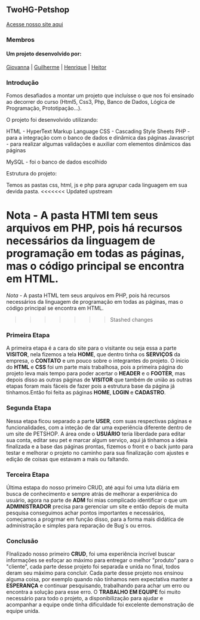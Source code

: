 ## TwoHG-Petshop

[Acesse nosso site aqui](https://twohgpetshop.000webhostapp.com/)

### Membros 

#### Um projeto desenvolvido por:
[Giovanna](https://github.com/GiPaiva) |
[Guilherme](https://github.com/GuiLeoni) | 
[Henrique](https://github.com/Henrique-Botelho) |
[Heitor](https://github.com/heitorsclaudino)

### Introdução

Fomos desafiados a montar um projeto que incluísse o que nos foi ensinado ao decorrer do curso (Html5, Css3, Php, Banco de Dados, Lógica de Programação, Prototipação...).

O projeto foi desenvolvido utilizando:

HTML - HyperText Markup Language
CSS - Cascading Style Sheets
PHP - para a integração com o banco de dados e dinâmica das páginas
Javascript - para realizar algumas validações e auxiliar com elementos dinâmicos das páginas

MySQL - foi o banco de dados escolhido

Estrutura do projeto:

Temos as pastas css, html, js e php para agrupar cada linguagem em sua devida pasta.
<<<<<<< Updated upstream

**Nota** - A pasta HTMl tem seus arquivos em PHP, pois há recursos necessários da linguagem de programação em todas as páginas, mas o código principal se encontra em HTML. 
=======
*Nota* - A pasta HTML tem seus arquivos em PHP, pois há recursos necessários da linguagem de programação em todas as páginas, mas o código principal se encontra em HTML. 
>>>>>>> Stashed changes

### Primeira Etapa

A primeira etapa é a cara do site para o visitante ou seja essa a parte **VISITOR**, nela fizemos a tela **HOME**, que dentro tinha os **SERVIÇOS** da empresa, o **CONTATO** e um pouco sobre o integrantes do projeto. O ínicio do **HTML** e **CSS** foi um parte mais trabalhosa, pois a primeira página do projeto leva mais tempo para poder acertar o **HEADER** e o **FOOTER**, mas depois disso as outras páginas de **VISITOR** que também de união as outras etapas foram mais fáceis de fazer pois a estrutura base da página já tínhamos.Então foi feita as páginas **HOME**, **LOGIN** e **CADASTRO**.

### Segunda Etapa

Nessa etapa ficou separado a parte **USER**, com suas respectivas páginas e funcionalidades, com a inteção de dar uma experiência diferente dentro de um site de PETSHOP. A área onde o **USUÁRIO** teria liberdade para editar sua conta, editar seu pet e marcar algum serviço, aqui já tínhamos a ideia finalizada e a base das páginas prontas, fizemos o front e o back junto para testar e melhorar o projeto no caminho para sua finalização com ajustes e edição de coisas que estavam a mais ou faltando.

### Terceira Etapa

Última estapa do nosso primeiro CRUD, até aqui foi uma luta diária em busca de conhecimento e sempre atrás de melhorar a experiênica do usuário, agora na parte de **ADM** foi mias complicado identificar o que um **ADMINISTRADOR** precisa para gerenciar um site e então depois de muita pesquisa conseguimos achar pontos importantes e necessários, começamos a progrmar em função disso, para a forma mais didática de administração e simples para reparação de Bug´s ou erros.

### Conclusão

FInalizado nosso primeiro **CRUD**, foi uma experiência incrível buscar informações se esfoçar ao máximo para entregar o melhor "produto" para o "cliente", cada parte desse projeto foi separada e unida no final, todos deram seu máximo para concluir. Cada parte desse projeto nos ensinou alguma coisa, por exemplo quando não tínhamos nem expectativa manter a **ESPERANÇA** e continuar pesquisando, trabalhando para achar um erro ou encontra a solução para esse erro. O **TRABALHO EM EQUIPE** foi muito necessário para todo o projeto, a disponibilização para ajudar e acompanhar a equipe onde tinha dificuldade foi excelente demonstração de equipe unida. 
